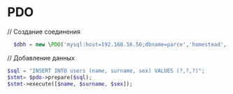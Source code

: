 # PDO
// Создание соединения
```php
  $dbh = new \PDO('mysql:host=192.168.56.56;dbname=parce','homestead', 'secret'); //пример
```
// Добавление данных
```php
$sql = "INSERT INTO users (name, surname, sex) VALUES (?,?,?)";
$stmt= $pdo->prepare($sql);
$stmt->execute([$name, $surname, $sex]);
```
